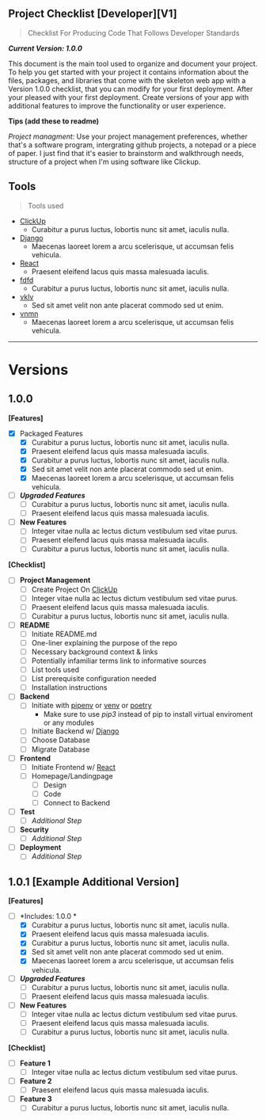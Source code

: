 Project Checklist [Developer][V1]
---
> Checklist For Producing Code That Follows Developer Standards

***Current Version: 1.0.0***

This document is the main tool used to organize and document your project. To help you get started with your project it contains information about the files, packages, and libraries that come with the skeleton web app with a Version 1.0.0 checklist, that you can modify for your first deployment. After your pleased with your first deployment. Create versions of your app with additional features to improve the functionality or user experience.

**Tips (add these to readme)**

*Project managment:* Use your project management preferences, whether that's a software program, intergrating github projects, a notepad or a piece of paper. I just find that it's easier to brainstorm and walkthrough needs, structure of a project when I'm using software like Clickup.

Tools
---
> Tools used
- [ClickUp]()
  - Curabitur a purus luctus, lobortis nunc sit amet, iaculis nulla.
- [Django]()
  - Maecenas laoreet lorem a arcu scelerisque, ut accumsan felis vehicula.
- [React]()
  - Praesent eleifend lacus quis massa malesuada iaculis.
- [fdfd]()
  - Curabitur a purus luctus, lobortis nunc sit amet, iaculis nulla.
- [vklv]()
  - Sed sit amet velit non ante placerat commodo sed ut enim.
- [vnmn]()
  - Maecenas laoreet lorem a arcu scelerisque, ut accumsan felis vehicula.

---

# Versions

1.0.0
---

**[Features]**

- [X] Packaged Features
  - [X] Curabitur a purus luctus, lobortis nunc sit amet, iaculis nulla.
  - [X] Praesent eleifend lacus quis massa malesuada iaculis.
  - [X] Curabitur a purus luctus, lobortis nunc sit amet, iaculis nulla.
  - [X] Sed sit amet velit non ante placerat commodo sed ut enim.
  - [X] Maecenas laoreet lorem a arcu scelerisque, ut accumsan felis vehicula.

- [ ] ***Upgraded Features***
  - [ ] Curabitur a purus luctus, lobortis nunc sit amet, iaculis nulla.
  - [ ] Praesent eleifend lacus quis massa malesuada iaculis.
  
- [ ] **New Features**
  - [ ] Integer vitae nulla ac lectus dictum vestibulum sed vitae purus.
  - [ ] Praesent eleifend lacus quis massa malesuada iaculis.
  - [ ] Curabitur a purus luctus, lobortis nunc sit amet, iaculis nulla.

**[Checklist]**

- [ ] **Project Management**
  - [ ] Create Project On [ClickUp](https://app.clickup.com/login)
  - [ ] Integer vitae nulla ac lectus dictum vestibulum sed vitae purus.
  - [ ] Praesent eleifend lacus quis massa malesuada iaculis.
  - [ ] Curabitur a purus luctus, lobortis nunc sit amet, iaculis nulla.  
- [ ] **README**
  - [ ] Initiate README.md
  - [ ] One-liner explaining the purpose of the repo
  - [ ] Necessary background context & links
  - [ ] Potentially infamiliar terms link to informative sources
  - [ ] List tools used 
  - [ ] List prerequisite configuration needed   
  - [ ] Installation instructions
- [ ] **Backend**
  - [ ] Initiate with [pipenv](https://pypi.org/project/pipenv/) or [venv](https://docs.python.org/3/library/venv.html) or [poetry](https://python-poetry.org/)
      - Make sure to use *pip3* instead of pip to install virtual enviroment or any modules
  - [ ] Initiate Backend w/ [Django](https://docs.djangoproject.com/en/3.1/intro/tutorial01/)
  - [ ] Choose Database
  - [ ] Migrate Database
- [ ] **Frontend** 
  - [ ] Initiate Frontend w/ [React](https://reactjs.org/docs/create-a-new-react-app.html)
  - [ ] Homepage/Landingpage
    - [ ] Design
    - [ ] Code
    - [ ] Connect to Backend
- [ ] **Test**
  - [ ] *Additional Step*
- [ ] **Security**
  - [ ] *Additional Step*
- [ ] **Deployment**
  - [ ] *Additional Step*
  
1.0.1 [Example Additional Version]
---

**[Features]**

- [ ] *Includes: 1.0.0 *
  - [X] Curabitur a purus luctus, lobortis nunc sit amet, iaculis nulla.
  - [X] Praesent eleifend lacus quis massa malesuada iaculis.
  - [X] Curabitur a purus luctus, lobortis nunc sit amet, iaculis nulla.
  - [X] Sed sit amet velit non ante placerat commodo sed ut enim.
  - [X] Maecenas laoreet lorem a arcu scelerisque, ut accumsan felis vehicula.

- [ ] ***Upgraded Features***
  - [ ] Curabitur a purus luctus, lobortis nunc sit amet, iaculis nulla.
  - [ ] Praesent eleifend lacus quis massa malesuada iaculis.
  
- [ ] **New Features**
  - [ ] Integer vitae nulla ac lectus dictum vestibulum sed vitae purus.
  - [ ] Praesent eleifend lacus quis massa malesuada iaculis.
  - [ ] Curabitur a purus luctus, lobortis nunc sit amet, iaculis nulla.

**[Checklist]**

- [ ] **Feature 1**
  - [ ] Integer vitae nulla ac lectus dictum vestibulum sed vitae purus.
- [ ] **Feature 2**
  - [ ] Praesent eleifend lacus quis massa malesuada iaculis.
- [ ] **Feature 3**
  - [ ] Curabitur a purus luctus, lobortis nunc sit amet, iaculis nulla.
